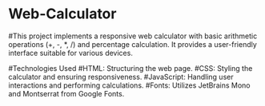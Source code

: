# Web-Calculator

#This project implements a responsive web calculator with basic arithmetic operations (+, -, *, /) and percentage calculation. 
It provides a user-friendly interface suitable for various devices.

#Technologies Used
#HTML: Structuring the web page.
#CSS: Styling the calculator and ensuring responsiveness.
#JavaScript: Handling user interactions and performing calculations.
#Fonts: Utilizes JetBrains Mono and Montserrat from Google Fonts.
